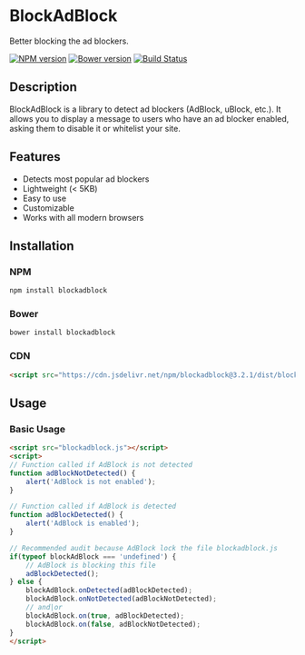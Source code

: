 # BlockAdBlock

Better blocking the ad blockers.

[![NPM version](https://img.shields.io/npm/v/blockadblock.svg)](https://www.npmjs.com/package/blockadblock)
[![Bower version](https://img.shields.io/bower/v/blockadblock.svg)](http://bower.io/search/?q=blockadblock)
[![Build Status](https://travis-ci.org/sitexw/BlockAdBlock.svg?branch=master)](https://travis-ci.org/sitexw/BlockAdBlock)

## Description

BlockAdBlock is a library to detect ad blockers (AdBlock, uBlock, etc.). It allows you to display a message to users who have an ad blocker enabled, asking them to disable it or whitelist your site.

## Features

- Detects most popular ad blockers
- Lightweight (< 5KB)
- Easy to use
- Customizable
- Works with all modern browsers

## Installation

### NPM
```bash
npm install blockadblock
```

### Bower
```bash
bower install blockadblock
```

### CDN
```html
<script src="https://cdn.jsdelivr.net/npm/blockadblock@3.2.1/dist/blockadblock.min.js"></script>
```

## Usage

### Basic Usage

```html
<script src="blockadblock.js"></script>
<script>
// Function called if AdBlock is not detected
function adBlockNotDetected() {
	alert('AdBlock is not enabled');
}

// Function called if AdBlock is detected
function adBlockDetected() {
	alert('AdBlock is enabled');
}

// Recommended audit because AdBlock lock the file blockadblock.js
if(typeof blockAdBlock === 'undefined') {
	// AdBlock is blocking this file
	adBlockDetected();
} else {
	blockAdBlock.onDetected(adBlockDetected);
	blockAdBlock.onNotDetected(adBlockNotDetected);
	// and|or
	blockAdBlock.on(true, adBlockDetected);
	blockAdBlock.on(false, adBlockNotDetected);
}
</script>
```
